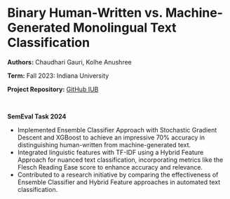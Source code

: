 # Binary Human-Written vs. Machine-Generated Monolingual Text Classification

**Authors:** Chaudhari Gauri, Kolhe Anushree

**Term:** Fall 2023: Indiana University

**Project Repository:** [GitHub IUB](https://github.iu.edu/)

<br>

**SemEval Task 2024**
- Implemented Ensemble Classifier Approach with Stochastic Gradient Descent and XGBoost to achieve an impressive 70% accuracy in distinguishing human-written from machine-generated text.
- Integrated linguistic features with TF-IDF using a Hybrid Feature Approach for nuanced text classification, incorporating metrics like the Flesch Reading Ease score to enhance accuracy and relevance.
- Contributed to a research initiative by comparing the effectiveness of Ensemble Classifier and Hybrid Feature approaches in automated text classification.
